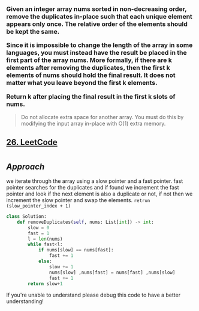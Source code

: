 <h3>Given an integer array nums sorted in non-decreasing order, remove the duplicates in-place
 such that each unique element appears only once. The relative order of the elements should be kept the same.

Since it is impossible to change the length of the array in some languages, you must instead
 have the result be placed in the first part of the array nums. More formally, if there are
  k elements after removing the duplicates, then the first k elements of nums should hold the
   final result. It does not matter what you leave beyond the first k elements.

Return k after placing the final result in the first k slots of nums.</h3>

> Do not allocate extra space for another array. You must do this by modifying the input
array in-place with O(1) extra memory.

## [26. LeetCode](https://leetcode.com/problems/remove-duplicates-from-sorted-array/)

#

## *Approach*
we iterate through the array using a slow pointer and a fast pointer.
fast pointer searches for the duplicates and if found we increment the fast pointer and look if the next element is also a duplicate or not, if not then we increment the slow pointer and swap the elements.
`retrun (slow_pointer_index + 1)`


```python
class Solution:
    def removeDuplicates(self, nums: List[int]) -> int:
        slow = 0
        fast = 1
        l = len(nums)
        while fast<l:
            if nums[slow] == nums[fast]:
                fast += 1
            else:
                slow += 1
                nums[slow] ,nums[fast] = nums[fast] ,nums[slow]
                fast += 1
        return slow+1
```

If you're unable to understand please debug this code to have a better understanding!



